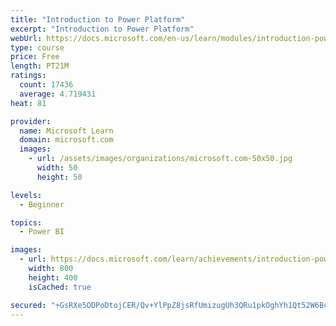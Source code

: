 ```yaml
---
title: "Introduction to Power Platform"
excerpt: "Introduction to Power Platform"
webUrl: https://docs.microsoft.com/en-us/learn/modules/introduction-power-platform/
type: course
price: Free
length: PT21M
ratings:
  count: 17436
  average: 4.719431
heat: 81

provider:
  name: Microsoft Learn
  domain: microsoft.com
  images:
    - url: /assets/images/organizations/microsoft.com-50x50.jpg
      width: 50
      height: 50

levels:
  - Beginner

topics:
  - Power BI

images:
  - url: https://docs.microsoft.com/learn/achievements/introduction-power-platform-social.png
    width: 800
    height: 400
    isCached: true

secured: "+GsRXe5ODPoDtojCER/Qv+YlPpZ8jsRfUmizugUh3QRu1pkOghYh1Qt52W6BcctthzroG9U2GTEq2cOxQJmrax+6vxKXrilY04Y+5fka+LMc3BOvAq2NrwNlWGZ3wMreauJh1wOcnHy4Ay8f+UbM1Qq0fbBlvzoA3l+gTOuu/swyDWmz1Z1ZUaLePDI6jBLZGCHYJan7bXkEuzI4Bo1D3U2ZC3zM4Ywyxg/VgBcKo5bH5ESqb5Avt/WGsoP6+UHJ53NRKQQFaf69lYQ4H+Dp+FL4VILwIdmpZopRfcc1FF4KPB4QA6H44me66IQYlRFhCiVt7/qs5fvOD68cbuSn2K9gGnxv238w8ynijZM7iwqdpJMVr4sVIWLihgLPl7fx+yoRqqcBhdC+XV75BuEs5UgwoXNsFlMJ862E8+gNYD8NA05Tq3i0W1VLC1AJ7ZdF;dwgbqMmQJ5Q7NRCB/f/LOg=="
---
```


